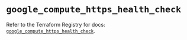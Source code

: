 # `google_compute_https_health_check`

Refer to the Terraform Registry for docs: [`google_compute_https_health_check`](https://registry.terraform.io/providers/hashicorp/google-beta/5.17.0/docs/resources/google_compute_https_health_check).
